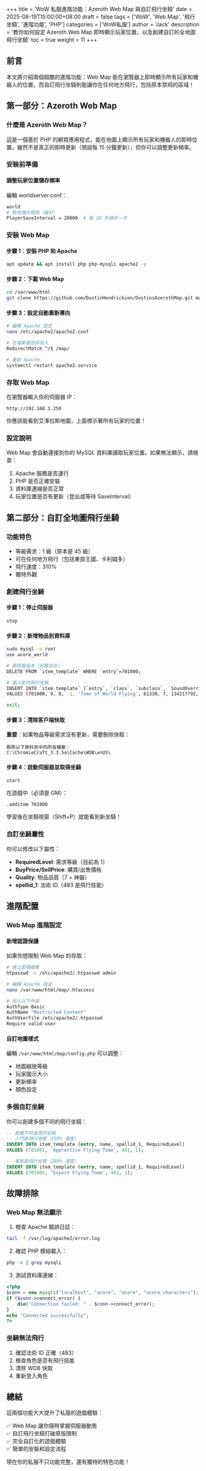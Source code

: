 +++
title = 'WoW 私服進階功能：Azeroth Web Map 與自訂飛行坐騎'
date = 2025-08-19T15:00:00+08:00
draft = false
tags = ['WoW', 'Web Map', '飛行坐騎', '進階功能', 'PHP']
categories = ['WoW私服']
author = 'Jack'
description = '教你如何設定 Azeroth Web Map 即時顯示玩家位置，以及創建自訂的全地圖飛行坐騎'
toc = true
weight = 11
+++

## 前言

本文將介紹兩個超酷的進階功能：Web Map 能在瀏覽器上即時顯示所有玩家和機器人的位置，而自訂飛行坐騎則能讓你在任何地方飛行，包括原本禁飛的區域！

## 第一部分：Azeroth Web Map

### 什麼是 Azeroth Web Map？

這是一個基於 PHP 的網頁應用程式，能在地圖上顯示所有玩家和機器人的即時位置。雖然不是真正的即時更新（預設每 15 分鐘更新），但你可以調整更新頻率。

### 安裝前準備

#### 調整玩家位置儲存頻率

編輯 worldserver.conf：

```bash
world
# 修改儲存間隔（毫秒）
PlayerSaveInterval = 20000  # 每 20 秒儲存一次
```

### 安裝 Web Map

#### 步驟 1：安裝 PHP 和 Apache

```bash
apt update && apt install php php-mysqli apache2 -y
```

#### 步驟 2：下載 Web Map

```bash
cd /var/www/html
git clone https://github.com/DustinHendrickson/DustinsAzerothMap.git map
```

#### 步驟 3：設定自動重新導向

```bash
# 編輯 Apache 設定
nano /etc/apache2/apache2.conf

# 在檔案最底部加入
RedirectMatch ^/$ /map/

# 重啟 Apache
systemctl restart apache2.service
```

### 存取 Web Map

在瀏覽器輸入你的伺服器 IP：

```
http://192.168.1.250
```

你應該能看到艾澤拉斯地圖，上面標示著所有玩家的位置！

### 設定說明

Web Map 會自動連接到你的 MySQL 資料庫讀取玩家位置。如果無法顯示，請檢查：

1. Apache 服務是否運行
2. PHP 是否正確安裝
3. 資料庫連線是否正常
4. 玩家位置是否有更新（登出或等待 SaveInterval）

## 第二部分：自訂全地圖飛行坐騎

### 功能特色

- 等級需求：1 級（原本是 45 級）
- 可在任何地方飛行（包括東部王國、卡利姆多）
- 飛行速度：310%
- 獨特外觀

### 創建飛行坐騎

#### 步驟 1：停止伺服器

```bash
stop
```

#### 步驟 2：新增物品到資料庫

```bash
sudo mysql -u root
use acore_world

# 刪除舊版本（如果存在）
DELETE FROM `item_template` WHERE `entry`=701000;

# 插入新的飛行坐騎
INSERT INTO `item_template` (`entry`, `class`, `subclass`, `SoundOverrideSubclass`, `name`, `displayid`, `Quality`, `Flags`, `FlagsExtra`, `BuyCount`, `BuyPrice`, `SellPrice`, `InventoryType`, `AllowableClass`, `AllowableRace`, `ItemLevel`, `RequiredLevel`, `RequiredSkill`, `RequiredSkillRank`, `requiredspell`, `requiredhonorrank`, `RequiredCityRank`, `RequiredReputationFaction`, `RequiredReputationRank`, `maxcount`, `stackable`, `ContainerSlots`, `stat_type1`, `stat_value1`, `stat_type2`, `stat_value2`, `stat_type3`, `stat_value3`, `stat_type4`, `stat_value4`, `stat_type5`, `stat_value5`, `stat_type6`, `stat_value6`, `stat_type7`, `stat_value7`, `stat_type8`, `stat_value8`, `stat_type9`, `stat_value9`, `stat_type10`, `stat_value10`, `ScalingStatDistribution`, `ScalingStatValue`, `dmg_min1`, `dmg_max1`, `dmg_type1`, `dmg_min2`, `dmg_max2`, `dmg_type2`, `armor`, `holy_res`, `fire_res`, `nature_res`, `frost_res`, `shadow_res`, `arcane_res`, `delay`, `ammo_type`, `RangedModRange`, `spellid_1`, `spelltrigger_1`, `spellcharges_1`, `spellppmRate_1`, `spellcooldown_1`, `spellcategory_1`, `spellcategorycooldown_1`, `spellid_2`, `spelltrigger_2`, `spellcharges_2`, `spellppmRate_2`, `spellcooldown_2`, `spellcategory_2`, `spellcategorycooldown_2`, `spellid_3`, `spelltrigger_3`, `spellcharges_3`, `spellppmRate_3`, `spellcooldown_3`, `spellcategory_3`, `spellcategorycooldown_3`, `spellid_4`, `spelltrigger_4`, `spellcharges_4`, `spellppmRate_4`, `spellcooldown_4`, `spellcategory_4`, `spellcategorycooldown_4`, `spellid_5`, `spelltrigger_5`, `spellcharges_5`, `spellppmRate_5`, `spellcooldown_5`, `spellcategory_5`, `spellcategorycooldown_5`, `bonding`, `description`, `PageText`, `LanguageID`, `PageMaterial`, `startquest`, `lockid`, `Material`, `sheath`, `RandomProperty`, `RandomSuffix`, `block`, `itemset`, `MaxDurability`, `area`, `Map`, `BagFamily`, `TotemCategory`, `socketColor_1`, `socketContent_1`, `socketColor_2`, `socketContent_2`, `socketColor_3`, `socketContent_3`, `socketBonus`, `GemProperties`, `RequiredDisenchantSkill`, `ArmorDamageModifier`, `duration`, `ItemLimitCategory`, `HolidayId`, `ScriptName`, `DisenchantID`, `FoodType`, `minMoneyLoot`, `maxMoneyLoot`, `flagsCustom`, `VerifiedBuild`) 
VALUES (701000, 9, 0, -1, 'Tome of World Flying', 61330, 7, 134217792, 0, 1, 4500000, 4500000, 0, -1, -1, 80, 1, 0, 0, 0, 0, 0, 0, 0, 0, 1, 0, 0, 0, 0, 0, 0, 0, 0, 0, 0, 0, 0, 0, 0, 0, 0, 0, 0, 0, 0, 0, 0, 0, 0, 0, 0, 0, 0, 0, 0, 0, 0, 0, 0, 0, 0, 1000, 0, 0, 483, 0, -1, 0, -1, 0, -1, 31700, 6, 0, 0, -1, 0, -1, 0, 0, 0, 0, -1, 0, -1, 0, 0, 0, 0, -1, 0, -1, 0, 0, 0, 0, -1, 0, -1, 0, 'Learn to fly everywhere', 0, 0, 0, 0, 0, 8, 0, 0, 0, 0, 0, 0, 0, 0, 0, 0, 0, 0, 0, 0, 0, 0, 0, 0, -1, 0, 0, 0, 0, '', 0, 0, 0, 0, 0, 1);

exit;
```

#### 步驟 3：清除客戶端快取

**重要**：如果物品等級需求沒有更新，需要刪除快取：

```
刪除以下資料夾中的所有檔案：
C:\ChromieCraft_3.3.5a\Cache\WDB\enUS\
```

#### 步驟 4：啟動伺服器並取得坐騎

```bash
start
```

在遊戲中（必須是 GM）：
```
.additem 701000
```

學習後在坐騎視窗（Shift+P）就能看到新坐騎！

### 自訂坐騎屬性

你可以修改以下屬性：

- **RequiredLevel**: 需求等級（目前為 1）
- **BuyPrice/SellPrice**: 購買/出售價格
- **Quality**: 物品品質（7 = 神器）
- **spellid_1**: 法術 ID（483 是飛行技能）

## 進階配置

### Web Map 進階設定

#### 新增認證保護

如果你想限制 Web Map 的存取：

```bash
# 建立密碼檔案
htpasswd -c /etc/apache2/.htpasswd admin

# 編輯 Apache 設定
nano /var/www/html/map/.htaccess

# 加入以下內容
AuthType Basic
AuthName "Restricted Content"
AuthUserFile /etc/apache2/.htpasswd
Require valid-user
```

#### 自訂地圖樣式

編輯 `/var/www/html/map/config.php` 可以調整：
- 地圖縮放等級
- 玩家圖示大小
- 更新頻率
- 顏色設定

### 多個自訂坐騎

你可以創建多個不同的飛行坐騎：

```sql
-- 創建不同速度的坐騎
-- 入門級飛行坐騎（150% 速度）
INSERT INTO item_template (entry, name, spellid_1, RequiredLevel) 
VALUES (701001, 'Apprentice Flying Tome', 481, 1);

-- 專家級飛行坐騎（280% 速度）
INSERT INTO item_template (entry, name, spellid_1, RequiredLevel) 
VALUES (701002, 'Expert Flying Tome', 482, 1);
```

## 故障排除

### Web Map 無法顯示

1. 檢查 Apache 錯誤日誌：
```bash
tail -f /var/log/apache2/error.log
```

2. 確認 PHP 模組載入：
```bash
php -m | grep mysqli
```

3. 測試資料庫連線：
```php
<?php
$conn = new mysqli("localhost", "acore", "acore", "acore_characters");
if ($conn->connect_error) {
    die("Connection failed: " . $conn->connect_error);
}
echo "Connected successfully";
?>
```

### 坐騎無法飛行

1. 確認法術 ID 正確（483）
2. 檢查角色是否有飛行技能
3. 清除 WDB 快取
4. 重新登入角色

## 總結

這兩個功能大大提升了私服的遊戲體驗：

✅ Web Map 讓你隨時掌握伺服器動態  
✅ 自訂飛行坐騎打破原版限制  
✅ 完全自訂化的遊戲體驗  
✅ 簡單的安裝和設定流程  

現在你的私服不只功能完整，還有獨特的特色功能！